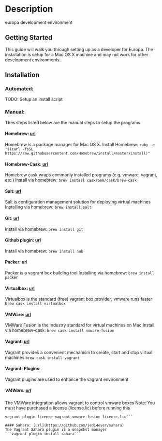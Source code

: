 Description
===========
europa development environment

## Getting Started
This guide will walk you through setting up as a developer for Europa.
The installation is setup for a Mac OS X machine and may not work for
other development environments.

## Installation

### Automated:
TODO: Setup an install script

### Manual:
Thes steps listed below are the manual steps to setup the programs

#### Homebrew: [url]()
Homebrew is a package manager for Mac OS X.
Install Homebrew:
```ruby -e "$(curl -fsSL https://raw.githubusercontent.com/Homebrew/install/master/install)"```

#### Homebrew-Cask: [url]()
Homebrew cask wraps commonly installed programs (e.g. vmware, vagrant, etc.)
Install via homebrew:
```brew install caskroom/cask/brew-cask ```

#### Salt: [url](http://docs.saltstack.com/en/latest/topics/installation/)
Salt is configuration management solution for deploying virtual machines
Installing via homebrew:
```brew install salt```

#### Git: [url](http://git-scm.com/downloads)
Install via homebrew:
```brew install git```

#### Github plugin: [url](https://github.com/github/hub)
Install via homebrew:
```brew install hub```

#### Packer: [url](https://www.packer.io/downloads.html)
Packer is a vagrant box building tool
Installing via homebrew:
```brew install packer```

#### Virtualbox: [url](https://www.virtualbox.org/wiki/Downloads)
Virtualbox is the standard (free) vagrant box provider; vmware runs faster
```brew cask install virtualbox```

#### VMWare: [url](https://my.vmware.com/web/vmware/info/slug/desktop_end_user_computing/vmware_fusion/7_0)
VMWare Fusion is the industry standard for virtual machines on Mac
Install via homebrew-cask:
```brew cask install vmware-fusion```

#### Vagrant: [url](https://www.vagrantup.com/downloads.html)
Vagrant provides a convenient mechanism to create, start and stop virtual machines
```brew cask install vagrant```

#### Vagrant: Plugins:
Vagrant plugins are used to enhance the vagrant environment

##### VMWare: [url](http://www.vagrantup.com/vmware)
The VMWare integration allows vagrant to control vmware boxes
Note: You must have purchased a license (license.lic) before running this
```vagrant plugin install vagrant-vmware-fusion
vagrant plugin license vagrant-vmware-fusion license.lic```

#### Sahara: [url](https://github.com/jedi4ever/sahara)
The Vagrant Sahara plugin is a snapshot manager
```vagrant plugin install sahara```

